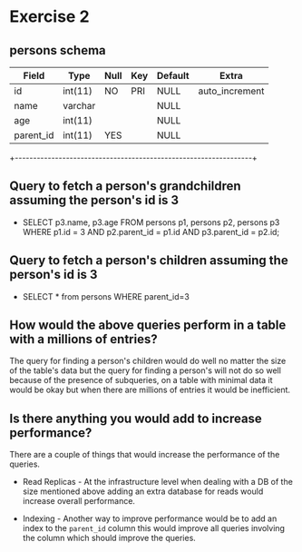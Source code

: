 # Exercise 2
## persons schema

| Field       | Type      | Null | Key | Default | Extra          |
| ----------- | --------- | ---- | --- | ------- | -------------- |
| id          | int(11)   | NO   | PRI | NULL    | auto_increment |
| name        | varchar   |      |     | NULL    |                |
| age         | int(11)   |      |     | NULL    |                |
| parent_id   | int(11)   | YES  |     | NULL    |                |
+-----------------------------------------------------------------+


## Query to fetch a person's grandchildren assuming the person's id is 3
- SELECT p3.name, p3.age FROM persons p1, persons p2, persons p3 WHERE p1.id = 3 AND p2.parent_id = p1.id AND p3.parent_id = p2.id;

## Query to fetch a person's children assuming the person's id is 3
- SELECT * from persons WHERE parent_id=3

## How would the above queries perform in a table with a millions of entries?
The query for finding a person's children would do well no matter the size of the table's data 
but the query for finding a person's will not do so well because of the presence of subqueries, 
on a table with minimal data it would be okay but when there are millions of entries it would be inefficient.

## Is there anything you would add to increase performance?
There are a couple of things that would increase the performance of the queries.
* Read Replicas - At the infrastructure level when dealing with a DB of the size mentioned above
  adding an extra database for reads would increase overall performance.

* Indexing - Another way to improve performance would be to add an index to the `parent_id` column this would improve all queries involving the column which should improve the queries.
